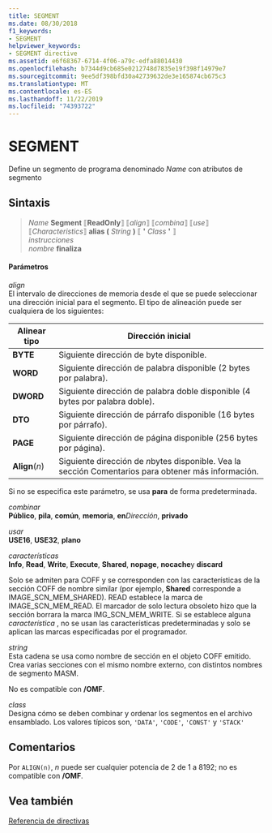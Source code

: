 ```yaml
---
title: SEGMENT
ms.date: 08/30/2018
f1_keywords:
- SEGMENT
helpviewer_keywords:
- SEGMENT directive
ms.assetid: e6f68367-6714-4f06-a79c-edfa88014430
ms.openlocfilehash: b7344d9cb685e0212748d7835e19f398f14979e7
ms.sourcegitcommit: 9ee5df398bfd30a42739632de3e165874cb675c3
ms.translationtype: MT
ms.contentlocale: es-ES
ms.lasthandoff: 11/22/2019
ms.locfileid: "74393722"
---
```

# <a name="segment"></a>SEGMENT

Define un segmento de programa denominado *Name* con atributos de segmento

## <a name="syntax"></a>Sintaxis

> *Name* **Segment** ⟦**ReadOnly**⟧ ⟦*align*⟧ ⟦*combina*⟧ ⟦*use*⟧ ⟦*Characteristics*⟧ **alias (** _String_ **)** ⟦ __'__ *Class* __'__ ⟧ \
> *instrucciones*\
> *nombre* **finaliza**

#### <a name="parameters"></a>Parámetros

*align*<br/>
El intervalo de direcciones de memoria desde el que se puede seleccionar una dirección inicial para el segmento. El tipo de alineación puede ser cualquiera de los siguientes:

|Alinear tipo|Dirección inicial|
|----------------|----------------------|
|**BYTE**|Siguiente dirección de byte disponible.|
|**WORD**|Siguiente dirección de palabra disponible (2 bytes por palabra).|
|**DWORD**|Siguiente dirección de palabra doble disponible (4 bytes por palabra doble).|
|**DTO**|Siguiente dirección de párrafo disponible (16 bytes por párrafo).|
|**PAGE**|Siguiente dirección de página disponible (256 bytes por página).|
|**Align**(*n*)|Siguiente dirección de *n*bytes disponible. Vea la sección Comentarios para obtener más información.|

Si no se especifica este parámetro, se usa **para** de forma predeterminada.

*combinar*\
**Público**, **pila**, **común**, **memoria**, **en**<em>Dirección</em>, **privado**

*usar*\
**USE16**, **USE32**, **plano**

*características*\
**Info**, **Read**, **Write**, **Execute**, **Shared**, **nopage**, **nocache**y **discard**

Solo se admiten para COFF y se corresponden con las características de la sección COFF de nombre similar (por ejemplo, **Shared** corresponde a IMAGE_SCN_MEM_SHARED). READ establece la marca de IMAGE_SCN_MEM_READ. El marcador de solo lectura obsoleto hizo que la sección borrara la marca IMG_SCN_MEM_WRITE. Si se establece alguna *característica* , no se usan las características predeterminadas y solo se aplican las marcas especificadas por el programador.

_string_\
Esta cadena se usa como nombre de sección en el objeto COFF emitido.  Crea varias secciones con el mismo nombre externo, con distintos nombres de segmento MASM.

No es compatible con **/OMF**.

*class*\
Designa cómo se deben combinar y ordenar los segmentos en el archivo ensamblado. Los valores típicos son, `'DATA'`, `'CODE'`, `'CONST'` y `'STACK'`

## <a name="remarks"></a>Comentarios

Por `ALIGN(n)`, *n* puede ser cualquier potencia de 2 de 1 a 8192; no es compatible con **/OMF**.

## <a name="see-also"></a>Vea también

[Referencia de directivas](directives-reference.md)
